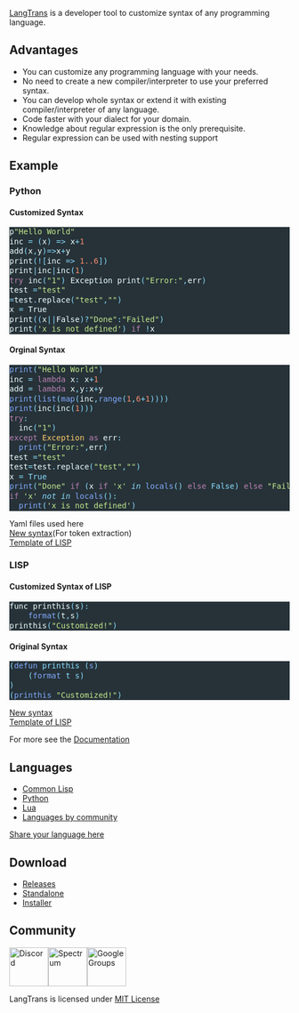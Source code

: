 [LangTrans](https://github.com/LangTrans/LangTrans) is a developer tool to customize syntax of any programming language.

## Advantages
- You can customize any programming language with your needs.
- No need to create a new compiler/interpreter to use your preferred syntax.
- You can develop whole syntax or extend it with existing compiler/interpreter of any language.
- Code faster with your dialect for your domain.
- Knowledge about regular expression is the only prerequisite.
- Regular expression can be used with nesting support

## Example
### Python
#### Customized Syntax

<div class="highlight" style="background: #263238"><pre style="line-height: 125%;"><span></span><span style="color: #EEFFFF">p</span><span style="color: #C3E88D">"Hello World"</span>
<span style="color: #EEFFFF">inc</span> <span style="color: #89DDFF">=</span> <span style="color: #89DDFF">(</span><span style="color: #EEFFFF">x</span><span style="color: #89DDFF">)</span> <span style="color: #89DDFF">=&gt;</span> <span style="color: #EEFFFF">x</span><span style="color: #89DDFF">+</span><span style="color: #F78C6C">1</span>
<span style="color: #EEFFFF">add</span><span style="color: #89DDFF">(</span><span style="color: #EEFFFF">x</span><span style="color: #89DDFF">,</span><span style="color: #EEFFFF">y</span><span style="color: #89DDFF">)=&gt;</span><span style="color: #EEFFFF">x</span><span style="color: #89DDFF">+</span><span style="color: #EEFFFF">y</span>
<span style="color: #EEFFFF">print</span><span style="color: #89DDFF">(![</span><span style="color: #EEFFFF">inc</span> <span style="color: #89DDFF">=&gt;</span> <span style="color: #F78C6C">1..6</span><span style="color: #89DDFF">])</span>
<span style="color: #EEFFFF">print</span><span style="color: #89DDFF">|</span><span style="color: #EEFFFF">inc</span><span style="color: #89DDFF">|</span><span style="color: #EEFFFF">inc</span><span style="color: #89DDFF">(</span><span style="color: #F78C6C">1</span><span style="color: #89DDFF">)</span>
<span style="color: #BB80B3">try</span> <span style="color: #EEFFFF">inc</span><span style="color: #89DDFF">(</span><span style="color: #C3E88D">"1"</span><span style="color: #89DDFF">)</span> <span style="color: #EEFFFF">Exception</span> <span style="color: #EEFFFF">print</span><span style="color: #89DDFF">(</span><span style="color: #C3E88D">"Error:"</span><span style="color: #89DDFF">,</span><span style="color: #EEFFFF">err</span><span style="color: #89DDFF">)</span>
<span style="color: #EEFFFF">test</span> <span style="color: #89DDFF">=</span><span style="color: #C3E88D">"test"</span>
<span style="color: #89DDFF">=</span><span style="color: #EEFFFF">test</span><span style="color: #89DDFF">.</span><span style="color: #EEFFFF">replace</span><span style="color: #89DDFF">(</span><span style="color: #C3E88D">"test"</span><span style="color: #89DDFF">,</span><span style="color: #C3E88D">""</span><span style="color: #89DDFF">)</span>
<span style="color: #EEFFFF">x</span> <span style="color: #89DDFF">=</span> <span style="color: #EEFFFF">True</span>
<span style="color: #EEFFFF">print</span><span style="color: #89DDFF">((</span><span style="color: #EEFFFF">x</span><span style="color: #89DDFF">||</span><span style="color: #EEFFFF">False</span><span style="color: #89DDFF">)?</span><span style="color: #C3E88D">"Done"</span><span style="color: #89DDFF">:</span><span style="color: #C3E88D">"Failed"</span><span style="color: #89DDFF">)</span>
<span style="color: #EEFFFF">print</span><span style="color: #89DDFF">(</span><span style="color: #C3E88D">'x is not defined'</span><span style="color: #89DDFF">)</span> <span style="color: #BB80B3">if</span> <span style="color: #89DDFF">!</span><span style="color: #EEFFFF">x</span>
</pre></div>

#### Orginal Syntax
<div class="highlight" style="background: #263238"><pre style="line-height: 125%;"><span></span><span style="color: #82AAFF">print</span><span style="color: #89DDFF">(</span><span style="color: #C3E88D">"Hello World"</span><span style="color: #89DDFF">)</span>
<span style="color: #EEFFFF">inc</span> <span style="color: #89DDFF">=</span> <span style="color: #BB80B3">lambda</span> <span style="color: #EEFFFF">x</span><span style="color: #89DDFF">:</span> <span style="color: #EEFFFF">x</span><span style="color: #89DDFF">+</span><span style="color: #F78C6C">1</span>
<span style="color: #EEFFFF">add</span> <span style="color: #89DDFF">=</span> <span style="color: #BB80B3">lambda</span> <span style="color: #EEFFFF">x</span><span style="color: #89DDFF">,</span><span style="color: #EEFFFF">y</span><span style="color: #89DDFF">:</span><span style="color: #EEFFFF">x</span><span style="color: #89DDFF">+</span><span style="color: #EEFFFF">y</span>
<span style="color: #82AAFF">print</span><span style="color: #89DDFF">(</span><span style="color: #82AAFF">list</span><span style="color: #89DDFF">(</span><span style="color: #82AAFF">map</span><span style="color: #89DDFF">(</span><span style="color: #EEFFFF">inc</span><span style="color: #89DDFF">,</span><span style="color: #82AAFF">range</span><span style="color: #89DDFF">(</span><span style="color: #F78C6C">1</span><span style="color: #89DDFF">,</span><span style="color: #F78C6C">6</span><span style="color: #89DDFF">+</span><span style="color: #F78C6C">1</span><span style="color: #89DDFF">))))</span>
<span style="color: #82AAFF">print</span><span style="color: #89DDFF">(</span><span style="color: #EEFFFF">inc</span><span style="color: #89DDFF">(</span><span style="color: #EEFFFF">inc</span><span style="color: #89DDFF">(</span><span style="color: #F78C6C">1</span><span style="color: #89DDFF">)))</span>
<span style="color: #BB80B3">try</span><span style="color: #89DDFF">:</span>
  <span style="color: #EEFFFF">inc</span><span style="color: #89DDFF">(</span><span style="color: #C3E88D">"1"</span><span style="color: #89DDFF">)</span>
<span style="color: #BB80B3">except</span> <span style="color: #FFCB6B">Exception</span> <span style="color: #BB80B3">as</span> <span style="color: #EEFFFF">err</span><span style="color: #89DDFF">:</span>
  <span style="color: #82AAFF">print</span><span style="color: #89DDFF">(</span><span style="color: #C3E88D">"Error:"</span><span style="color: #89DDFF">,</span><span style="color: #EEFFFF">err</span><span style="color: #89DDFF">)</span>
<span style="color: #EEFFFF">test</span> <span style="color: #89DDFF">=</span><span style="color: #C3E88D">"test"</span>
<span style="color: #EEFFFF">test</span><span style="color: #89DDFF">=</span><span style="color: #EEFFFF">test</span><span style="color: #89DDFF">.</span><span style="color: #EEFFFF">replace</span><span style="color: #89DDFF">(</span><span style="color: #C3E88D">"test"</span><span style="color: #89DDFF">,</span><span style="color: #C3E88D">""</span><span style="color: #89DDFF">)</span>
<span style="color: #EEFFFF">x</span> <span style="color: #89DDFF">=</span> <span style="color: #89DDFF">True</span>
<span style="color: #82AAFF">print</span><span style="color: #89DDFF">(</span><span style="color: #C3E88D">"Done"</span> <span style="color: #BB80B3">if</span> <span style="color: #89DDFF">(</span><span style="color: #EEFFFF">x</span> <span style="color: #BB80B3">if</span> <span style="color: #C3E88D">'x'</span> <span style="color: #89DDFF; font-style: italic">in</span> <span style="color: #82AAFF">locals</span><span style="color: #89DDFF">()</span> <span style="color: #BB80B3">else</span> <span style="color: #89DDFF">False)</span> <span style="color: #BB80B3">else</span> <span style="color: #C3E88D">"Failed"</span><span style="color: #89DDFF">)</span>
<span style="color: #BB80B3">if</span> <span style="color: #C3E88D">'x'</span> <span style="color: #89DDFF; font-style: italic">not</span> <span style="color: #89DDFF; font-style: italic">in</span> <span style="color: #82AAFF">locals</span><span style="color: #89DDFF">():</span>
  <span style="color: #82AAFF">print</span><span style="color: #89DDFF">(</span><span style="color: #C3E88D">'x is not defined'</span><span style="color: #89DDFF">)</span>
</pre></div>

Yaml files used here<br>
[New syntax](https://github.com/LangTrans/Py_Trans/blob/main/source.yaml)(For token extraction)<br>
[Template of LISP](https://github.com/LangTrans/Py_Trans/blob/main/target.yaml)
### LISP
#### Customized Syntax of LISP

<div class="highlight" style="background: #263238"><pre style="line-height: 125%;"><span></span><span style="color: #EEFFFF">func</span> <span style="color: #EEFFFF">printhis</span><span style="color: #89DDFF">(</span><span style="color: #EEFFFF">s</span><span style="color: #89DDFF">):</span>
	<span style="color: #82AAFF">format</span><span style="color: #89DDFF">(</span><span style="color: #EEFFFF">t</span><span style="color: #89DDFF">,</span><span style="color: #EEFFFF">s</span><span style="color: #89DDFF">)</span>
<span style="color: #EEFFFF">printhis</span><span style="color: #89DDFF">(</span><span style="color: #C3E88D">"Customized!"</span><span style="color: #89DDFF">)</span>
</pre></div>

#### Original Syntax 
<div class="highlight" style="background: #263238"><pre style="line-height: 125%;"><span></span><span style="color: #89DDFF">(</span><span style="color: #82AAFF">defun</span> <span style="color: #89DDFF">printhis</span> <span style="color: #89DDFF">(</span><span style="color: #82AAFF">s</span><span style="color: #89DDFF">)</span>
	<span style="color: #89DDFF">(</span><span style="color: #82AAFF">format</span> <span style="color: #89DDFF">t</span> <span style="color: #89DDFF">s)</span>
<span style="color: #89DDFF">)</span>
<span style="color: #89DDFF">(</span><span style="color: #82AAFF">printhis</span> <span style="color: #C3E88D">"Customized!"</span><span style="color: #89DDFF">)</span>
</pre></div>

[New syntax](https://github.com/LangTrans/LangTrans/blob/main/example/source.yaml)<br>[Template of LISP](https://github.com/LangTrans/LangTrans/blob/main/example/target.yaml)

For more see the [Documentation](https://langtrans.readthedocs.io/en/latest/)

## Languages
* [Common Lisp](https://github.com/B-R-P/LISP_Trans)
* [Python](https://github.com/LangTrans/Py_Trans)
* [Lua](https://github.com/B-R-P/Lua_Trans)
* [Languages by community](https://langtrans.github.io/langtransrepos/)

[Share your language here](https://forms.gle/YDEKapaTZmJspyDeA)

## Download
- [Releases](https://github.com/LangTrans/LangTrans/releases)
- [Standalone](https://drive.google.com/uc?export=download&id=14lanbflcifeIM3PSCL3fF3rFxSBPrt7W)<br>
- [Installer](https://drive.google.com/uc?export=download&id=15soZJZCDrDP5KGVxvD5L9Sg7109XVc7y)

## Community
[<img src="https://discord.com/assets/2c21aeda16de354ba5334551a883b481.png" alt="Discord" style="height: 70px;width: 70px;"/>](https://discord.gg/3nDwppur5S)[<img src="https://avatars.githubusercontent.com/u/25838825?s=200&v=4" alt="Spectrum" style="height: 70px;width: 70px;"/>](https://spectrum.chat/langtrans-community)[<img src="https://www.gstatic.com/images/branding/product/2x/groups_48dp.png" alt="Google Groups" style="height: 70px;width: 70px;"/>](https://groups.google.com/g/langtrans-community)

LangTrans is licensed under [MIT License](https://raw.githubusercontent.com/B-R-P/LangTrans/main/LICENSE)
